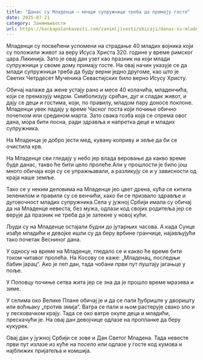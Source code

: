 ```yaml
---
title: "Данас су Младенци – млади супружници треба да примају госте"
date: 2025-07-21
category: Занимљивости
url: https://backapalankavesti.com/zanimljivosti/obicaji/danas-su-mladenci/
---
```


Младенци су посвећени успомени на страдање 40 младих војника који су положили живот за веру Исуса Христа 320. године у време римског цара Ликинија. Зато је овај дан узет као празник на који млади супружници у своме дому примају госте. На овај начин указује се да млади супружници треба да буду верни једно другоме, као што је Светих Четрдесет Мученика Севастијских било верно Исусу Христу.

Обичај налаже да жене устају рано и месе 40 колачића, младенчића, који се премазују медом. Симболизују срећан, дуг и сладак живот, и дају се деци и гостима, који, по правилу, младом пару доносе поклоне. Младенци увек падају у време Часног поста који почиње обично почетком или средином марта. Зато свака гозба која се спрема овог дана, мора бити посна, ради здравља и напретка деце и младих супружника.

На Младенце је добро јести мед, кувану коприву и зеље да би се очистила крв.

На Младенце сви гледају у небо јер влада веровање да какво време буде данас, такво ће бити цело пролеће.Али у прошлости је било још много обичаја који су се упражњавали, а разликују се и у зависности од краја наше земље.

Тако се у неким деловима на Младенце јео цвет дрена, кућа се китила зеленилом и правили су се венчићи, како би се призвало здравље и дуговочност младих супружника.Села у јужној Србији имала су обичај да на Младенце невеста, без мужа, одлази код својих родитеља јер се верује да празник не треба да је затекне у новој кући.

Људи су на Младенце остајали будни до јутарњих часова. А када Сунце изађе младићи и девојке ишли су да беру врбине гранчице, најављујући тако почетак Весниног дана.

У односу на време на Младенце, гледало се и какво ће време бити током читавог пролећа. На Косову се каже: „Младенац, последњи бабин јарац“. Ако је леп дан, тада чобани први пут пуштају јагањце у поље.

У Поповцу почиње сетва жита јер се зна да је прошло време мразева и зиме.

У селима око Велике Плане обичај је и да се пали ђубриште у дворишту или воћњаку „против змија“. Ватра се пали и њом растерује свако зло и у лесковачком крају. Тада се око ватре окупе деца и младићи, прескачући је. На овај дан девојчице одлазе на пропланке да беру кукурек.

Овај дан у јужној Србији се зове и Дан Светог Младена. Тада невесте први пут излазе из куће на посело или одлазе у госте код кумова и најближих пријатеља и комшија.
